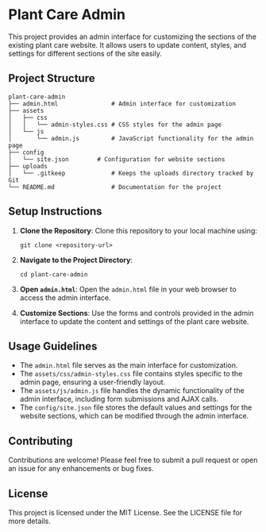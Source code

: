 # Plant Care Admin

This project provides an admin interface for customizing the sections of the existing plant care website. It allows users to update content, styles, and settings for different sections of the site easily.

## Project Structure

```
plant-care-admin
├── admin.html               # Admin interface for customization
├── assets
│   ├── css
│   │   └── admin-styles.css # CSS styles for the admin page
│   └── js
│       └── admin.js         # JavaScript functionality for the admin page
├── config
│   └── site.json        # Configuration for website sections
├── uploads
│   └── .gitkeep             # Keeps the uploads directory tracked by Git
└── README.md                # Documentation for the project
```

## Setup Instructions

1. **Clone the Repository**:
   Clone this repository to your local machine using:

   ```
   git clone <repository-url>
   ```

2. **Navigate to the Project Directory**:

   ```
   cd plant-care-admin
   ```

3. **Open `admin.html`**:
   Open the `admin.html` file in your web browser to access the admin interface.

4. **Customize Sections**:
   Use the forms and controls provided in the admin interface to update the content and settings of the plant care website.

## Usage Guidelines

- The `admin.html` file serves as the main interface for customization.
- The `assets/css/admin-styles.css` file contains styles specific to the admin page, ensuring a user-friendly layout.
- The `assets/js/admin.js` file handles the dynamic functionality of the admin interface, including form submissions and AJAX calls.
- The `config/site.json` file stores the default values and settings for the website sections, which can be modified through the admin interface.

## Contributing

Contributions are welcome! Please feel free to submit a pull request or open an issue for any enhancements or bug fixes.

## License

This project is licensed under the MIT License. See the LICENSE file for more details.
